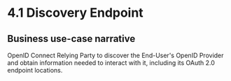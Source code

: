 # 4.1 Discovery Endpoint

## Business use-case narrative
OpenID Connect Relying Party to discover the End-User's OpenID Provider and obtain information needed to interact with it, including its OAuth 2.0 endpoint locations. 


